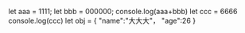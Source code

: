 let aaa = 1111;
let bbb = 000000;
console.log(aaa+bbb)
let ccc = 6666
console.log(ccc)
let obj = {
    "name":"大大大"，
    "age":26
}
